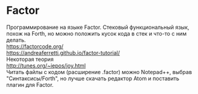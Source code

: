 # Factor 
Программирование на языке Factor.
Стековый функциональный язык, похож на Forth, но можно положить кусок кода в стек и что-то с ним делать.  
https://factorcode.org/  
https://andreaferretti.github.io/factor-tutorial/  
Некоторая теория  
http://tunes.org/~iepos/joy.html  
Читать файлы с кодом (расширение .factor) можно Notepad++, выбрав "Синтаксисы/Forth", но лучше скачать редактор Atom и поставить плагин для Factor.
